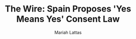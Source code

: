 ---
# Episode Settings
title: "The Wire: Spain Proposes 'Yes Means Yes' Consent Law"
air-time: "5:30 PM"
air-day: "weekday"
link: "http://thewire.org.au/story/spain-proposes-yes-means-yes-consent-law/"
description: "Spanish Prime Minister Pedro Sánchez has vowed to introduce new legislation surrounding consent. <br>Talk about the legislation comes after five men were cleared of rape and given lesser sentences after performing non-consensual sex with a women."
download: true
download-link: ""

# Show Settings
show: "The Wire"
stations: ["Radio Adelaide 101.5 in Adelaide", "2SER 107.3 in Sydney", "4EB 98.1 in Brisbane", "CAAMA RADIO 100.5 Alice Springs", "RTR-FM 92.1 in Perth", "JOY 94.9 in Melbourne"]
stations-links: ["http://radioadelaide.org.au/program/pink-rabbit/", "https://2ser.com/the-wire/", "https://www.4eb.org.au/TheWire", "https://caama.com.au/news/2016/stream-us-live-now-1", "https://rtrfm.com.au/", "https://joy.org.au/thewire/"]
podcast: true

# Post Settings
author: Mariah Lattas
category: radio
tags: radio the-wire
layout: post
type: radio
---